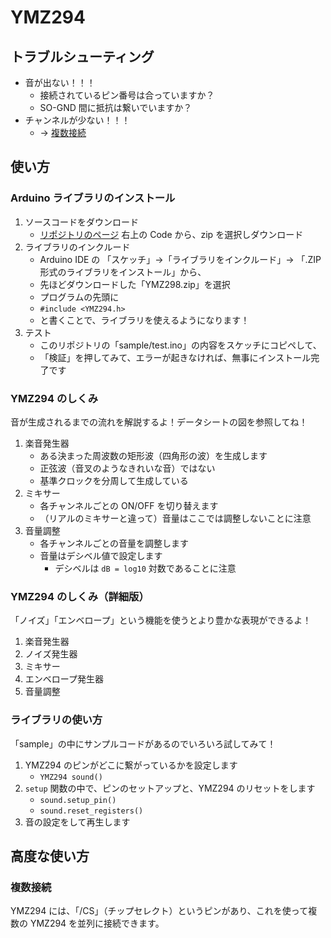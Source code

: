 # YMZ294

## トラブルシューティング

- 音が出ない！！！
  - 接続されているピン番号は合っていますか？
  - SO-GND 間に抵抗は繋いでいますか？
- チャンネルが少ない！！！
  - → [複数接続](#複数接続)

## 使い方

### Arduino ライブラリのインストール

1. ソースコードをダウンロード
   - [リポジトリのページ](https://github.com/kanade-k-1228/YMZ294/) 右上の Code から、zip を選択しダウンロード
2. ライブラリのインクルード
   - Arduino IDE の 「スケッチ」→「ライブラリをインクルード」→ 「.ZIP 形式のライブラリをインストール」から、
   - 先ほどダウンロードした「YMZ298.zip」を選択
   - プログラムの先頭に
   - `#include <YMZ294.h>`
   - と書くことで、ライブラリを使えるようになります！
3. テスト
   - このリポジトリの「sample/test.ino」の内容をスケッチにコピペして、
   - 「検証」を押してみて、エラーが起きなければ、無事にインストール完了です

### YMZ294 のしくみ

音が生成されるまでの流れを解説するよ！データシートの図を参照してね！

1. 楽音発生器
   - ある決まった周波数の矩形波（四角形の波）を生成します
   - 正弦波（音叉のようなきれいな音）ではない
   - 基準クロックを分周して生成している
2. ミキサー
   - 各チャンネルごとの ON/OFF を切り替えます
   - （リアルのミキサーと違って）音量はここでは調整しないことに注意
3. 音量調整
   - 各チャンネルごとの音量を調整します
   - 音量はデシベル値で設定します
     - デシベルは `dB = log10` 対数であることに注意

### YMZ294 のしくみ（詳細版）

「ノイズ」「エンベロープ」という機能を使うとより豊かな表現ができるよ！

1. 楽音発生器
2. ノイズ発生器
3. ミキサー
4. エンベロープ発生器
5. 音量調整

### ライブラリの使い方

「sample」の中にサンプルコードがあるのでいろいろ試してみて！

1. YMZ294 のピンがどこに繋がっているかを設定します
   - `YMZ294 sound()`
2. `setup` 関数の中で、ピンのセットアップと、YMZ294 のリセットをします
   - `sound.setup_pin()`
   - `sound.reset_registers()`
3. 音の設定をして再生します

## 高度な使い方

### 複数接続

YMZ294 には、「/CS」（チップセレクト）というピンがあり、これを使って複数の YMZ294 を並列に接続できます。
